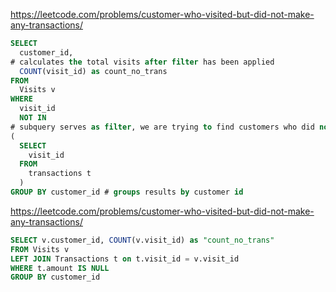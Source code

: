 https://leetcode.com/problems/customer-who-visited-but-did-not-make-any-transactions/

```sql
SELECT 
  customer_id,
# calculates the total visits after filter has been applied
  COUNT(visit_id) as count_no_trans 
FROM 
  Visits v
WHERE 
  visit_id 
  NOT IN
# subquery serves as filter, we are trying to find customers who did not have transactions
( 
  SELECT 
    visit_id
  FROM 
    transactions t
  ) 
GROUP BY customer_id # groups results by customer id 

```


https://leetcode.com/problems/customer-who-visited-but-did-not-make-any-transactions/

```sql
SELECT v.customer_id, COUNT(v.visit_id) as "count_no_trans"
FROM Visits v
LEFT JOIN Transactions t on t.visit_id = v.visit_id
WHERE t.amount IS NULL
GROUP BY customer_id
```